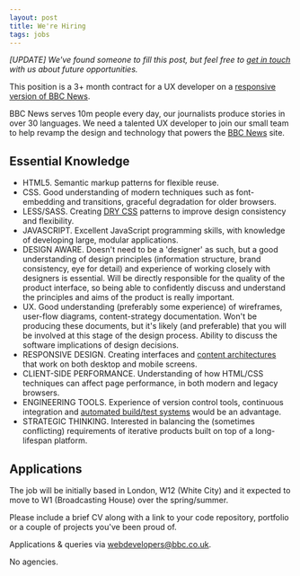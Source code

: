 ```yaml
---
layout: post
title: We're Hiring
tags: jobs
---
```

_[UPDATE] We've found someone to fill this post, but feel free to [get in
touch](mailto:webdevelopers@bbc.co.uk) with us about future opportunities._

This position is a 3+ month contract for a UX developer on a [responsive
version of BBC News](http://blog.responsivenews.co.uk).

BBC News serves 10m people every day, our journalists produce stories in over
30 languages. We need a talented UX developer to join our small team to help
revamp the design and technology that powers the [BBC
News](http://www.bbc.co.uk/news) site.

<!-- more -->

## Essential Knowledge

  * HTML5. Semantic markup patterns for flexible reuse.
  * CSS. Good understanding of modern techniques such as font-embedding and transitions, graceful degradation for older browsers.
  * LESS/SASS. Creating [DRY CSS](http://blog.responsivenews.co.uk/blog/2011/11/08/responsive-css-that-scales/) patterns to improve design consistency and flexibility.
  * JAVASCRIPT. Excellent JavaScript programming skills, with knowledge of developing large, modular applications.
  * DESIGN AWARE. Doesn't need to be a 'designer' as such, but a good understanding of design principles (information structure, brand consistency, eye for detail) and experience of working closely with designers is essential. Will be directly responsible for the quality of the product interface, so being able to confidently discuss and understand the principles and aims of the product is really important.
  * UX. Good understanding (preferably some experience) of wireframes, user-flow diagrams, content-strategy documentation. Won't be producing these documents, but it's likely (and preferable) that you will be involved at this stage of the design process. Ability to discuss the software implications of design decisions.
  * RESPONSIVE DESIGN. Creating interfaces and [content architectures](http://blog.responsivenews.co.uk/blog/2011/11/11/axes-of-responsive-design/) that work on both desktop and mobile screens.
  * CLIENT-SIDE PERFORMANCE. Understanding of how HTML/CSS techniques can affect page performance, in both modern and legacy browsers.
  * ENGINEERING TOOLS. Experience of version control tools, continuous integration and [automated build/test systems](https://github.com/bbc) would be an advantage.
  * STRATEGIC THINKING. Interested in balancing the (sometimes conflicting) requirements of iterative products built on top of a long-lifespan platform.

## Applications

The job will be initially based in London, W12 (White City) and it expected to
move to W1 (Broadcasting House) over the spring/summer.

Please include a brief CV along with a link to your code repository, portfolio
or a couple of projects you've been proud of.

Applications & queries via
[webdevelopers@bbc.co.uk](mailto:webdevelopers@bbc.co.uk).

No agencies.

